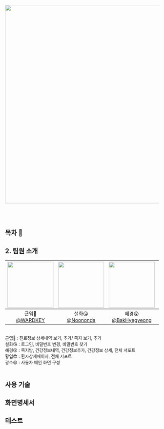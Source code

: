 <div align="center">
<img src="https://github.com/beyond-sw-camp/be05-2nd-4Rang-SlowStep/assets/137466623/23557808-48da-486c-8302-1baa70ea0eb7" width="850" height="650">
</div>
</br>
</br>
</br>

## 목차 📄


## 2. 팀원 소개
|<img src="https://github.com/beyond-sw-camp/be05-2nd-4Rang-SlowStep/assets/137466623/79ecba6a-96ea-4711-a641-90d7a171d415" width="150" height="150"/>|<img src="https://github.com/beyond-sw-camp/be05-2nd-4Rang-SlowStep/assets/137466623/bed37d0a-ab59-47d8-921a-8f2c3aa34ca9" width="150" height="150"/>|<img src="https://github.com/beyond-sw-camp/be05-2nd-4Rang-SlowStep/assets/137466623/facd74e6-cf7a-4803-99b3-bcd3436ad833" width="150" height="150"/>|<img src="https://github.com/beyond-sw-camp/be05-2nd-4Rang-SlowStep/assets/137466623/6fd97fbe-b661-4163-8423-c468c0bbb175" width="150" height="150"/>|<img src="https://github.com/beyond-sw-camp/be05-2nd-4Rang-SlowStep/assets/137466623/613004ee-fe1a-42f3-8976-bc37feab3526" width="150" height="150"/>|
|:-:|:-:|:-:|:-:|:-:|
|근엽🤔<br/>[@WARDKEY](https://github.com/WARDKEY)|설화😘<br/>[@Noononda](https://github.com/Noononda)|혜경😲<br/>[@BakHyegyeong](https://github.com/BakHyegyeong)|황엽😎<br/>[@jeonghwangyeop](https://github.com/jeonghwangyeop)|광수😄<br/>[@Jrhkdtn](https://github.com/Jrhkdtn)|
<br/>
<div>
  근엽🤔 : 진료정보 상세내역 보기, 추가/ 쪽지 보기, 추가
</div>
<div>
  설화😘 : 로그인, 비밀번호 변경, 비밀번호 찾기
</div>
<div>
  혜경😲 : 쪽지방, 건강정보내역, 건강정보추가, 건강정보 상세, 전체 서포트
</div>
<div>
  황엽😎 : 환자상세페이지, 전체 서포트
</div>
<div>
  광수😄 : 사용자 메인 화면 구성
</div>
<br/>

## 사용 기술

## 화면명세서

## 테스트
 
